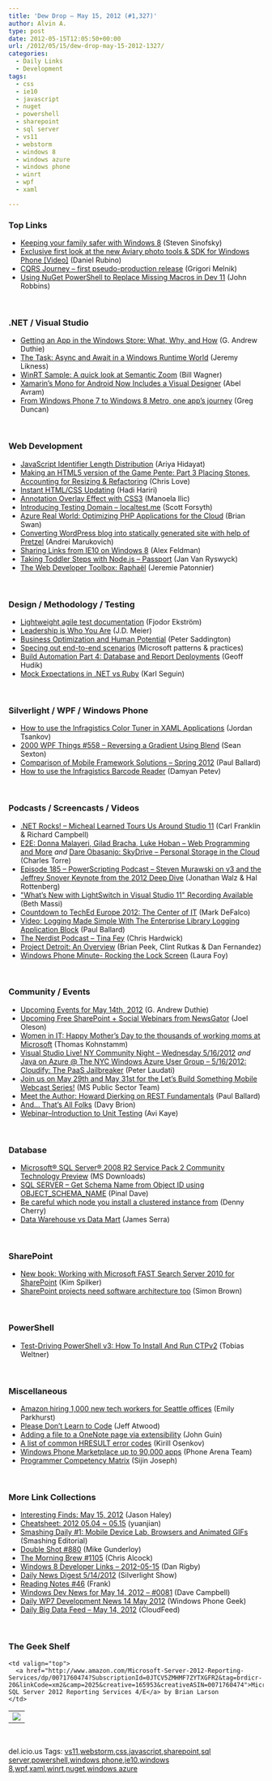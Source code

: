 ```yaml
---
title: 'Dew Drop – May 15, 2012 (#1,327)'
author: Alvin A.
type: post
date: 2012-05-15T12:05:50+00:00
url: /2012/05/15/dew-drop-may-15-2012-1327/
categories:
  - Daily Links
  - Development
tags:
  - css
  - ie10
  - javascript
  - nuget
  - powershell
  - sharepoint
  - sql server
  - vs11
  - webstorm
  - windows 8
  - windows azure
  - windows phone
  - winrt
  - wpf
  - xaml

---
```

### <a name="top"></a>Top Links

  * [Keeping your family safer with Windows 8][1] (Steven Sinofsky)
  * [Exclusive first look at the new Aviary photo tools & SDK for Windows Phone [Video]][2] (Daniel Rubino)
  * [CQRS Journey &#8211; first pseudo-production release][3] (Grigori Melnik)
  * <a href="http://www.wintellect.com/cs/blogs/jrobbins/archive/2012/03/30/using-nuget-powershell-to-replace-missing-macros-in-dev-11.aspx" target="_blank">Using NuGet PowerShell to Replace Missing Macros in Dev 11</a> (John Robbins)

&#160;

### <a name="dotnet"></a>.NET / Visual Studio

  * [Getting an App in the Windows Store: What, Why, and How][4] (G. Andrew Duthie)
  * [The Task: Async and Await in a Windows Runtime World][5] (Jeremy Likness)
  * <a href="http://feedproxy.google.com/~r/billwagner/~3/gr7_exFiMb8/winrt-sample-a-quick-look-at-semantic-zoon" target="_blank">WinRT Sample: A quick look at Semantic Zoom</a> (Bill Wagner)
  * [Xamarin’s Mono for Android Now Includes a Visual Designer][6] (Abel Avram)
  * [From Windows Phone 7 to Windows 8 Metro, one app&#8217;s journey][7] (Greg Duncan)

&#160;

### <a name="web"></a>Web Development

  * [JavaScript Identifier Length Distribution][8] (Ariya Hidayat)
  * [Making an HTML5 version of the Game Pente: Part 3 Placing Stones, Accounting for Resizing & Refactoring][9] (Chris Love)
  * [Instant HTML/CSS Updating][10] (Hadi Hariri)
  * [Annotation Overlay Effect with CSS3][11] (Manoela Ilic)
  * [Introducing Testing Domain &#8211; localtest.me][12] (Scott Forsyth)
  * [Azure Real World: Optimizing PHP Applications for the Cloud][13] (Brian Swan)
  * [Converting WordPress blog into statically generated site with help of Pretzel][14] (Andrei Marukovich)
  * [Sharing Links from IE10 on Windows 8][15] (Alex Feldman)
  * [Taking Toddler Steps with Node.js – Passport][16] (Jan Van Ryswyck)
  * [The Web Developer Toolbox: Raphaël][17] (Jeremie Patonnier)

&#160;

### <a name="design"></a>Design / Methodology / Testing

  * [Lightweight agile test documentation][18] (Fjodor Ekström)
  * [Leadership is Who You Are][19] (J.D. Meier)
  * [Business Optimization and Human Potential][20] (Peter Saddington)
  * [Specing out end-to-end scenarios][21] (Microsoft patterns & practices)
  * [Build Automation Part 4: Database and Report Deployments][22] (Geoff Hudik)
  * [Mock Expectations in .NET vs Ruby][23] (Karl Seguin)

&#160;

### <a name="silverlight"></a>Silverlight / WPF / Windows Phone

  * [How to use the Infragistics Color Tuner in XAML Applications][24] (Jordan Tsankov)
  * <a href="http://wpf.2000things.com/2012/05/15/558-reversing-a-gradient-using-blend/" target="_blank">2000 WPF Things #558 – Reversing a Gradient Using Blend</a> (Sean Sexton)
  * [Comparison of Mobile Framework Solutions – Spring 2012][25] (Paul Ballard)
  * [How to use the Infragistics Barcode Reader][26] (Damyan Petev)

&#160;

### <a name="podcasts"></a>Podcasts / Screencasts / Videos

  * <a href="http://www.dotnetrocks.com/default.aspx?ShowNum=767" target="_blank">.NET Rocks! &#8211; Micheal Learned Tours Us Around Studio 11</a> (Carl Franklin & Richard Campbell)
  * [E2E: Donna Malayeri, Gilad Bracha, Luke Hoban &#8211; Web Programming and More][27] _and_ [Dare Obasanjo: SkyDrive &#8211; Personal Storage in the Cloud][28] (Charles Torre)
  * [Episode 185 &#8211; PowerScripting Podcast &#8211; Steven Murawski on v3 and the Jeffrey Snover Keynote from the 2012 Deep Dive][29] (Jonathan Walz & Hal Rottenberg)
  * ["What’s New with LightSwitch in Visual Studio 11" Recording Available][30] (Beth Massi)
  * [Countdown to TechEd Europe 2012: The Center of IT][31] (Mark DeFalco)
  * [Video: Logging Made Simple With The Enterprise Library Logging Application Block][32] (Paul Ballard)
  * <a href="http://nerdist.libsyn.com/tina-fey" target="_blank">The Nerdist Podcast &#8211; Tina Fey</a> (Chris Hardwick)
  * [Project Detroit: An Overview][33] (Brian Peek, Clint Rutkas & Dan Fernandez)
  * [Windows Phone Minute- Rocking the Lock Screen][34] (Laura Foy)

&#160;

### <a name="events"></a>Community / Events

  * [Upcoming Events for May 14th, 2012][35] (G. Andrew Duthie)
  * [Upcoming Free SharePoint + Social Webinars from NewsGator][36] (Joel Oleson)
  * [Women in IT: Happy Mother’s Day to the thousands of working moms at Microsoft][37] (Thomas Kohnstamm)
  * [Visual Studio Live! NY Community Night – Wednesday 5/16/2012][38] _and_ [Java on Azure @ The NYC Windows Azure User Group – 5/16/2012: Cloudify: The PaaS Jailbreaker][39] (Peter Laudati)
  * [Join us on May 29th and May 31st for the Let&#8217;s Build Something Mobile Webcast Series!][40] (MS Public Sector Team)
  * [Meet the Author: Howard Dierking on REST Fundamentals][41] (Paul Ballard)
  * [And… That’s All Folks][42] (Davy Brion)
  * [Webinar–Introduction to Unit Testing][43] (Avi Kaye)

&#160;

### <a name="sql"></a>Database

  * [Microsoft® SQL Server® 2008 R2 Service Pack 2 Community Technology Preview][44] (MS Downloads)
  * [SQL SERVER – Get Schema Name from Object ID using OBJECT\_SCHEMA\_NAME][45] (Pinal Dave)
  * [Be careful which node you install a clustered instance from][46] (Denny Cherry)
  * [Data Warehouse vs Data Mart][47] (James Serra)

&#160;

### <a name="sp"></a>SharePoint

  * [New book: Working with Microsoft FAST Search Server 2010 for SharePoint][48] (Kim Spilker)
  * <a href="http://www.codingthearchitecture.com/2012/05/15/sharepoint_projects_need_software_architecture_too.html" target="_blank">SharePoint projects need software architecture too</a> (Simon Brown)

&#160;

### <a name="ps"></a>PowerShell

  * [Test-Driving PowerShell v3: How To Install And Run CTPv2][49] (Tobias Weltner)

&#160;

### <a name="misc"></a>Miscellaneous

  * [Amazon hiring 1,000 new tech workers for Seattle offices][50] (Emily Parkhurst)
  * [Please Don&#8217;t Learn to Code][51] (Jeff Atwood)
  * [Adding a file to a OneNote page via extensibility][52] (John Guin)
  * [A list of common HRESULT error codes][53] (Kirill Osenkov)
  * [Windows Phone Marketplace up to 90,000 apps][54] (Phone Arena Team)
  * <a href="http://www.indiangeek.net/wp-content/uploads/Programmer%20competency%20matrix.htm" target="_blank">Programmer Competency Matrix</a> (Sijin Joseph)

&#160;

### <a name="links"></a>More Link Collections

  * [Interesting Finds: May 15, 2012][55] (Jason Haley)
  * [Cheatsheet: 2012 05.04 ~ 05.15][56] (yuanjian)
  * [Smashing Daily #1: Mobile Device Lab, Browsers and Animated GIFs][57] (Smashing Editorial)
  * [Double Shot #880][58] (Mike Gunderloy)
  * [The Morning Brew #1105][59] (Chris Alcock)
  * [Windows 8 Developer Links – 2012-05-15][60] (Dan Rigby)
  * [Daily News Digest 5/14/2012][61] (Silverlight Show)
  * [Reading Notes #46][62] (Frank)
  * [Windows Dev News for May 14, 2012 &#8211; #0081][63] (Dave Campbell)
  * [Daily WP7 Development News 14 May 2012][64] (Windows Phone Geek)
  * <a href="http://cloudfeed.net/daily-big-data-feed-may-14-2012/" target="_blank">Daily Big Data Feed – May 14, 2012</a> (CloudFeed)

&#160;

### <a name="shelf"></a>The Geek Shelf

<table border="0" cellspacing="0" cellpadding="0">
  <tr>
    <td>
      <img data-recalc-dims="1" decoding="async" src="https://i0.wp.com/ecx.images-amazon.com/images/I/51gzCuScsxL._SL160_.jpg?w=660" />
    </td>
    
    <td valign="top">
      <a href="http://www.amazon.com/Microsoft-Server-2012-Reporting-Services/dp/0071760474?SubscriptionId=0JTCV5ZMHMF7ZYTXGFR2&tag=brdicr-20&linkCode=xm2&camp=2025&creative=165953&creativeASIN=0071760474">Microsoft SQL Server 2012 Reporting Services 4/E</a> by Brian Larson
    </td>
  </tr>
</table>

&#160;

<div style="padding-bottom: 0px; margin: 0px; padding-left: 0px; padding-right: 0px; display: inline; float: none; padding-top: 0px" id="scid:0767317B-992E-4b12-91E0-4F059A8CECA8:f4c856ec-6802-4d83-90ac-850dd5491698" class="wlWriterEditableSmartContent">
  del.icio.us Tags: <a href="http://del.icio.us/popular/vs11" rel="tag">vs11</a>,<a href="http://del.icio.us/popular/webstorm" rel="tag">webstorm</a>,<a href="http://del.icio.us/popular/css" rel="tag">css</a>,<a href="http://del.icio.us/popular/javascript" rel="tag">javascript</a>,<a href="http://del.icio.us/popular/sharepoint" rel="tag">sharepoint</a>,<a href="http://del.icio.us/popular/sql+server" rel="tag">sql server</a>,<a href="http://del.icio.us/popular/powershell" rel="tag">powershell</a>,<a href="http://del.icio.us/popular/windows+phone" rel="tag">windows phone</a>,<a href="http://del.icio.us/popular/ie10" rel="tag">ie10</a>,<a href="http://del.icio.us/popular/windows+8" rel="tag">windows 8</a>,<a href="http://del.icio.us/popular/wpf" rel="tag">wpf</a>,<a href="http://del.icio.us/popular/xaml" rel="tag">xaml</a>,<a href="http://del.icio.us/popular/winrt" rel="tag">winrt</a>,<a href="http://del.icio.us/popular/nuget" rel="tag">nuget</a>,<a href="http://del.icio.us/popular/windows+azure" rel="tag">windows azure</a>
</div>

 [1]: http://blogs.msdn.com/b/b8/archive/2012/05/14/keeping-your-family-safer-with-windows-8.aspx
 [2]: http://feedproxy.google.com/~r/wmexperts/~3/Ed7ugFcqyJE/story01.htm
 [3]: http://blogs.msdn.com/b/agile/archive/2012/05/14/cqrs-journey-first-pseudo-production-release.aspx
 [4]: http://feeds.devhammer.net/~r/devhammer/~3/_HY-sOUg7qM/getting-an-app-in-the-windows-store-what-why-and-how
 [5]: http://feedproxy.google.com/~r/CSharperImage/~3/-eVKOJ5ICiQ/task-async-and-await-in-windows-runtime.html
 [6]: http://www.infoq.com/news/2012/05/Mono-for-Android-Designer
 [7]: http://channel9.msdn.com/coding4fun/blog/From-Windows-Phone-7-to-Windows-8-Metro-one-apps-journey
 [8]: http://ariya.ofilabs.com/2012/05/javascript-identifier-length-distribution.html
 [9]: http://professionalaspnet.com/archive/2012/05/14/Making-an-HTML5-version-of-the-Game-Pente_3A00_-Part-3-Placing-Stones_2C00_-Accounting-for-Resizing-_2600_-Refactoring.aspx
 [10]: http://hadihariri.com/2012/05/15/instant-htmlcss-updating/
 [11]: http://tympanus.net/codrops/2012/05/14/annotation-overlay-effect-with-css3/
 [12]: http://weblogs.asp.net/owscott/archive/2012/05/14/introducing-testing-domain-localtest-me.aspx
 [13]: http://blogs.msdn.com/b/silverlining/archive/2012/05/14/azure-real-world-optimizing-php-applications-for-the-cloud.aspx
 [14]: http://lunarfrog.com/blog/2012/05/14/pretzel/
 [15]: http://blogs.msdn.com/b/ie/archive/2012/05/14/sharing-links-from-ie10-on-windows-8.aspx
 [16]: http://feedproxy.google.com/~r/ElegantCode/~3/Pz3wL8Ug_og/
 [17]: http://hacks.mozilla.org/2012/05/the-web-developer-toolbox-raphael/
 [18]: http://feedproxy.google.com/~r/jayway/posts/~3/VoNV5LrOSP0/
 [19]: http://feedproxy.google.com/~r/SourcesOfInsight/~3/WdJF2b_5JTQ/
 [20]: http://feedproxy.google.com/~r/agilescout/~3/iHJQqPdCJ3I/
 [21]: http://cqrsjourney.github.com/blog/2012/05/14/Specing-Out-End-To-End-Scenarios/
 [22]: http://feedproxy.google.com/~r/thnk2wn/~3/s7mZkg7Domc/build-automation-part-4-database-and-report-deployments.html
 [23]: http://openmymind.net/2012/5/14/Mock-Expectations-In-Ruby-vs-DotNet
 [24]: http://blogs.infragistics.com/blogs/jordan_tsankov/archive/2012/05/14/how-to-use-the-infragistics-color-tuner-in-xaml-applications.aspx
 [25]: http://blog.pluralsight.com/2012/05/14/comparison-mobile-framework-solutions-spring-2012/
 [26]: http://blogs.infragistics.com/blogs/damyan_petev/archive/2012/05/14/how-to-use-the-infragistics-barcode-reader.aspx
 [27]: http://channel9.msdn.com/Blogs/Charles/E2E-Donna-Malayeri-Gilad-Bracha-Luke-Hoban-Web-Programming-and-More
 [28]: http://channel9.msdn.com/Blogs/Charles/Dare-Obasanjo-SkyDrive-Personal-Storage-in-the-Cloud
 [29]: http://feedproxy.google.com/~r/Powerscripting/~3/xHo9laAeb7c/episode-185-power-scripting-podcast-steven-murawski-on-v3-and-the-jeffrey-snover-keynote-from-the-2012-deep-dive
 [30]: http://blogs.msdn.com/b/bethmassi/archive/2012/05/14/what-s-new-with-lightswitch-in-visual-studio-11-recording-available.aspx
 [31]: http://channel9.msdn.com/Shows/The-Countdown-Show/Countdown-to-TechEd-Europe-2012-The-Center-of-IT
 [32]: http://blog.pluralsight.com/2012/05/14/video-logging-made-simple-with-enterprise-library-logging-application-block/
 [33]: http://channel9.msdn.com/coding4fun/articles/Project-Detroit-An-Overview
 [34]: http://channel9.msdn.com/Series/Minute-of-Mango/Windows-Phone-Minute-Rocking-the-Lock-Screen
 [35]: http://feeds.devhammer.net/~r/devhammer/~3/e9DSUz7MnxI/upcoming-events-for-may-14th-2012
 [36]: http://feedproxy.google.com/~r/JoelsSharepointLand/~3/QBOAcCwGLCY/ViewPost.aspx
 [37]: http://feeds.microsoftjobsblog.com/~r/MicrosoftJobsBlog/~3/btlVRCJFd7s/mothers-day
 [38]: http://feedproxy.google.com/~r/peterlau/~3/pm1zfjACumw/visual-studio-live-ny-community-night-wednesday-5-16-2012.aspx
 [39]: http://feedproxy.google.com/~r/peterlau/~3/QYdKF5LTXA8/java-on-azure-the-nyc-windows-azure-user-group-5-16-2012-cloudify-the-paas-jailbreaker.aspx
 [40]: http://blogs.msdn.com/b/publicsector/archive/2012/05/14/join-us-on-may-29th-and-may-31st-for-the-let-s-build-something-mobile-webcast-series.aspx
 [41]: http://blog.pluralsight.com/2012/05/14/meet-the-author-howard-dierking-on-rest-fundamentals/
 [42]: http://feedproxy.google.com/~r/davybrion/~3/BbaDji_ccF0/
 [43]: http://feedproxy.google.com/~r/Typemock/~3/S02-ThtmhOM/
 [44]: http://www.microsoft.com/en-us/download/details.aspx?id=29848&WT.mc_id=rss_alldownloads_all
 [45]: http://blog.sqlauthority.com/2012/05/15/sql-server-get-schema-name-from-object-id-using-object_schema_name/
 [46]: http://feedproxy.google.com/~r/sqlserverpedia/~3/divIGNhNLTc/
 [47]: http://www.sqlservercentral.com/blogs/jamesserra/2012/05/14/data-warehouse-vs-data-mart/
 [48]: http://blogs.msdn.com/b/microsoft_press/archive/2012/05/14/new-book-working-with-microsoft-fast-search-server-2010-for-sharepoint.aspx
 [49]: http://powershell.com/cs/blogs/tobias/archive/2012/05/15/test-driving-powershell-v3-how-to-install-and-run-ctpv2.aspx
 [50]: http://feedproxy.google.com/~r/TechFlash/~3/UxcKKDT1dVI/amazon-hiring-1000-new-tech-workers.html
 [51]: http://www.codinghorror.com/blog/2012/05/please-dont-learn-to-code.html
 [52]: http://blogs.msdn.com/b/johnguin/archive/2012/05/14/adding-a-file-to-a-onenote-page-via-extensibility.aspx
 [53]: http://blogs.msdn.com/b/kirillosenkov/archive/2012/05/14/a-list-of-common-hresult-error-codes.aspx
 [54]: http://feedproxy.google.com/~r/phonearena/ySoL/~3/fY7VU5hT3Cs/Windows-Phone-Marketplace-up-to-90000-apps_id30154
 [55]: http://jasonhaley.com/blog/post.aspx?id=bcf29737-dd62-4b93-9d70-5a1f367ed11d
 [56]: http://weblogs.asp.net/yuanjian/archive/2012/05/15/cheatsheet-2012-05-04-05-15.aspx
 [57]: http://www.smashingmagazine.com/2012/05/15/smashing-daily-fonts-browsers-maps-money/
 [58]: http://afreshcup.com/home/2012/5/15/double-shot-880.html
 [59]: http://feedproxy.google.com/~r/ReflectivePerspective/~3/c_U3UHO9038/
 [60]: http://danrigby.com/2012/05/14/windows-8-developer-links-2012-05-15/
 [61]: http://feedproxy.google.com/~r/silverlightshow/~3/ji8whXCXiok/Daily-News-Digest-5-14-2012.aspx
 [62]: http://www.frankysnotes.com/2012/05/reading-notes-46.html
 [63]: http://www.windowsdevnews.com/Blogs.aspx?ID=120
 [64]: http://feedproxy.google.com/~r/Windowsphonegeek/~3/i8fZq4RGpZ8/daily-wp7-development-news-14-may-2012